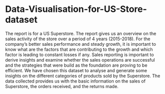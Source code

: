# Data-Visualisation-for-US-Store-dataset
The report is for a US Superstore. The report gives us an overview on the sales activity of the store over a period of 4 years (2015-2018). For the company’s better sales performance and steady growth, it is important to know what are the factors that are contributing to the growth and which factor is leading to constant losses if any. Sales reporting is important to derive insights and examine whether the sales operations are successful and the strategies that were build as the foundation are proving to be efficient. We have chosen this dataset to analyse and generate some insights on the different categories of products sold by the Superstore. The data collected provides us with the basic information on the sales of Superstore, the orders received, and the returns made.
